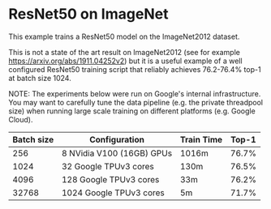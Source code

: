 # ResNet50 on ImageNet

This example trains a ResNet50 model on the ImageNet2012 dataset.

This is not a state of the art result on ImageNet2012 (see for example
https://arxiv.org/abs/1911.04252v2) but it is a useful example of a well
configured ResNet50 training script that reliably achieves 76.2-76.4% top-1 at
batch size 1024.

NOTE: The experiments below were run on Google's internal infrastructure. You
may want to carefully tune the data pipeline (e.g. the private threadpool size)
when running large scale training on different platforms (e.g. Google Cloud).

Batch size | Configuration               | Train Time | Top-1
---------- | --------------------------- | ---------- | -----
256        | 8 NVidia V100 (16GB) GPUs   | 1016m      | 76.7%
1024       | 32 Google TPUv3 cores       | 130m       | 76.5%
4096       | 128 Google TPUv3 cores      | 33m        | 76.2%
32768      | 1024 Google TPUv3 cores     | 5m         | 71.7%
